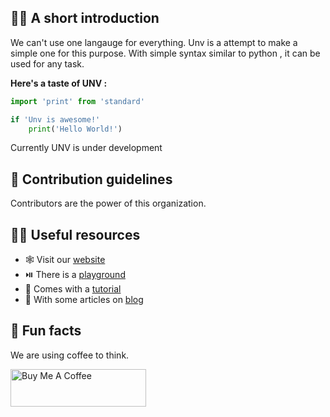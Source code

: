 ## 🙋‍♀️ A short introduction
We can't use one langauge for everything. Unv is a attempt to make a simple one for this purpose. With simple syntax similar to python , it can be used for any task.

**Here's a taste of UNV :**

```py
import 'print' from 'standard'

if 'Unv is awesome!'
    print('Hello World!')
```

Currently UNV is under development

## 🌈 Contribution guidelines
Contributors are the power of this organization.

## 👩‍💻 Useful resources
- 🕸️ Visit our [website](https://unvlang.netlify.app/)
- ⏯️ There is a [playground](https://unvlang.netlify.app/playground)
- 📖 Comes with a [tutorial](https://unvlang.netlify.app/docs/tutorial/introduction)
- 📰 With some articles on [blog](https://unvlang.netlify.app/blog)

## 🍿 Fun facts
We are using coffee to think.

<a href="https://www.buymeacoffee.com/" target="_blank"><img src="https://cdn.buymeacoffee.com/buttons/v2/default-yellow.png" alt="Buy Me A Coffee" style="height: 60px !important;width: 217px !important;" ></a>


<!--

**Here are some ideas to get you started:**

🙋‍♀️ A short introduction - what is your organization all about?
🌈 Contribution guidelines - how can the community get involved?
👩‍💻 Useful resources - where can the community find your docs? Is there anything else the community should know?
🍿 Fun facts - what does your team eat for breakfast?
🧙 Remember, you can do mighty things with the power of [Markdown](https://docs.github.com/github/writing-on-github/getting-started-with-writing-and-formatting-on-github/basic-writing-and-formatting-syntax)
-->
